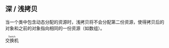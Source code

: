## 深 / 浅拷贝
当一个类中包含动态分配的资源时，浅拷贝将不会分配第二份资源，使得拷贝后的对象和之前的对象指向相同的一份资源（如数组）。

<ruby>交换机<rt>Switch</rt></ruby>